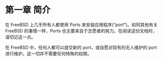 # 第一章 简介

在 FreeBSD 上几乎所有人都使用 Ports 来安装应用程序(“port”)。如同其他有关 FreeBSD 的事情一样，Ports 也主要来自于志愿者的努力。在阅读这份文档时，请切记这一点。

在 FreeBSD 中，任何人都可以提交新的 port，或自愿对现有的无人维护的 port 进行维护。这一切并不需要任何特殊的权限。

